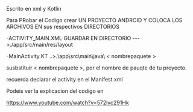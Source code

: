 
Escrito en xml y Kotlin

Para PRobar el Codigo crear UN PROYECTO ANDROID Y COLOCA LOS ARCHIVOS EN sus respectivos DIRECTORIOS

-ACTIVITY_MAIN.XML  GUARDAR EN DIRECTORIO  --->./app/src/main/res/layout

-MainActivity.KT  ..>.\app\src\main\java\ < nombrepaquete >

susbstituir < nombrepaquete >, por el nombre de pauqte de tu proyecto.

recuerda declarar el activity en el Manifest.xml


Podeis ver la explicacion del codigo en 

https://www.youtube.com/watch?v=572lvc291Hk
